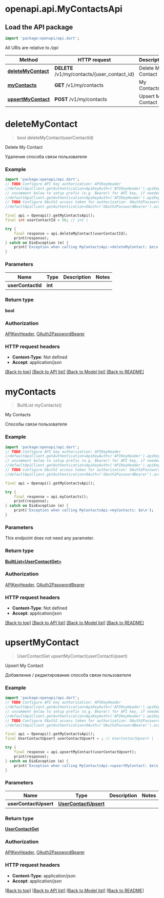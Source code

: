 # openapi.api.MyContactsApi

## Load the API package
```dart
import 'package:openapi/api.dart';
```

All URIs are relative to */api*

Method | HTTP request | Description
------------- | ------------- | -------------
[**deleteMyContact**](MyContactsApi.md#deletemycontact) | **DELETE** /v1/my/contacts/{user_contact_id} | Delete My Contact
[**myContacts**](MyContactsApi.md#mycontacts) | **GET** /v1/my/contacts | My Contacts
[**upsertMyContact**](MyContactsApi.md#upsertmycontact) | **POST** /v1/my/contacts | Upsert My Contact


# **deleteMyContact**
> bool deleteMyContact(userContactId)

Delete My Contact

Удаление способа связи пользователя

### Example
```dart
import 'package:openapi/api.dart';
// TODO Configure API key authorization: APIKeyHeader
//defaultApiClient.getAuthentication<ApiKeyAuth>('APIKeyHeader').apiKey = 'YOUR_API_KEY';
// uncomment below to setup prefix (e.g. Bearer) for API key, if needed
//defaultApiClient.getAuthentication<ApiKeyAuth>('APIKeyHeader').apiKeyPrefix = 'Bearer';
// TODO Configure OAuth2 access token for authorization: OAuth2PasswordBearer
//defaultApiClient.getAuthentication<OAuth>('OAuth2PasswordBearer').accessToken = 'YOUR_ACCESS_TOKEN';

final api = Openapi().getMyContactsApi();
final int userContactId = 56; // int | 

try {
    final response = api.deleteMyContact(userContactId);
    print(response);
} catch on DioException (e) {
    print('Exception when calling MyContactsApi->deleteMyContact: $e\n');
}
```

### Parameters

Name | Type | Description  | Notes
------------- | ------------- | ------------- | -------------
 **userContactId** | **int**|  | 

### Return type

**bool**

### Authorization

[APIKeyHeader](../README.md#APIKeyHeader), [OAuth2PasswordBearer](../README.md#OAuth2PasswordBearer)

### HTTP request headers

 - **Content-Type**: Not defined
 - **Accept**: application/json

[[Back to top]](#) [[Back to API list]](../README.md#documentation-for-api-endpoints) [[Back to Model list]](../README.md#documentation-for-models) [[Back to README]](../README.md)

# **myContacts**
> BuiltList<UserContactGet> myContacts()

My Contacts

Способы связи пользователя

### Example
```dart
import 'package:openapi/api.dart';
// TODO Configure API key authorization: APIKeyHeader
//defaultApiClient.getAuthentication<ApiKeyAuth>('APIKeyHeader').apiKey = 'YOUR_API_KEY';
// uncomment below to setup prefix (e.g. Bearer) for API key, if needed
//defaultApiClient.getAuthentication<ApiKeyAuth>('APIKeyHeader').apiKeyPrefix = 'Bearer';
// TODO Configure OAuth2 access token for authorization: OAuth2PasswordBearer
//defaultApiClient.getAuthentication<OAuth>('OAuth2PasswordBearer').accessToken = 'YOUR_ACCESS_TOKEN';

final api = Openapi().getMyContactsApi();

try {
    final response = api.myContacts();
    print(response);
} catch on DioException (e) {
    print('Exception when calling MyContactsApi->myContacts: $e\n');
}
```

### Parameters
This endpoint does not need any parameter.

### Return type

[**BuiltList&lt;UserContactGet&gt;**](UserContactGet.md)

### Authorization

[APIKeyHeader](../README.md#APIKeyHeader), [OAuth2PasswordBearer](../README.md#OAuth2PasswordBearer)

### HTTP request headers

 - **Content-Type**: Not defined
 - **Accept**: application/json

[[Back to top]](#) [[Back to API list]](../README.md#documentation-for-api-endpoints) [[Back to Model list]](../README.md#documentation-for-models) [[Back to README]](../README.md)

# **upsertMyContact**
> UserContactGet upsertMyContact(userContactUpsert)

Upsert My Contact

Добавление / редактирование способа связи пользователя

### Example
```dart
import 'package:openapi/api.dart';
// TODO Configure API key authorization: APIKeyHeader
//defaultApiClient.getAuthentication<ApiKeyAuth>('APIKeyHeader').apiKey = 'YOUR_API_KEY';
// uncomment below to setup prefix (e.g. Bearer) for API key, if needed
//defaultApiClient.getAuthentication<ApiKeyAuth>('APIKeyHeader').apiKeyPrefix = 'Bearer';
// TODO Configure OAuth2 access token for authorization: OAuth2PasswordBearer
//defaultApiClient.getAuthentication<OAuth>('OAuth2PasswordBearer').accessToken = 'YOUR_ACCESS_TOKEN';

final api = Openapi().getMyContactsApi();
final UserContactUpsert userContactUpsert = ; // UserContactUpsert | 

try {
    final response = api.upsertMyContact(userContactUpsert);
    print(response);
} catch on DioException (e) {
    print('Exception when calling MyContactsApi->upsertMyContact: $e\n');
}
```

### Parameters

Name | Type | Description  | Notes
------------- | ------------- | ------------- | -------------
 **userContactUpsert** | [**UserContactUpsert**](UserContactUpsert.md)|  | 

### Return type

[**UserContactGet**](UserContactGet.md)

### Authorization

[APIKeyHeader](../README.md#APIKeyHeader), [OAuth2PasswordBearer](../README.md#OAuth2PasswordBearer)

### HTTP request headers

 - **Content-Type**: application/json
 - **Accept**: application/json

[[Back to top]](#) [[Back to API list]](../README.md#documentation-for-api-endpoints) [[Back to Model list]](../README.md#documentation-for-models) [[Back to README]](../README.md)

